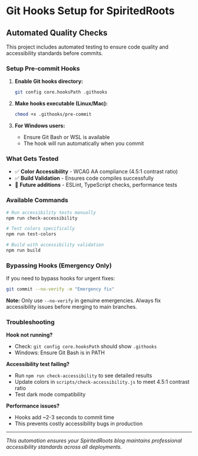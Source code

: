 # Git Hooks Setup for SpiritedRoots

## Automated Quality Checks

This project includes automated testing to ensure code quality and accessibility standards before commits.

### Setup Pre-commit Hooks

1. **Enable Git hooks directory:**
   ```bash
   git config core.hooksPath .githooks
   ```

2. **Make hooks executable (Linux/Mac):**
   ```bash
   chmod +x .githooks/pre-commit
   ```

3. **For Windows users:**
   - Ensure Git Bash or WSL is available
   - The hook will run automatically when you commit

### What Gets Tested

- ✅ **Color Accessibility** - WCAG AA compliance (4.5:1 contrast ratio)
- ✅ **Build Validation** - Ensures code compiles successfully
- 🚧 **Future additions** - ESLint, TypeScript checks, performance tests

### Available Commands

```bash
# Run accessibility tests manually
npm run check-accessibility

# Test colors specifically  
npm run test-colors

# Build with accessibility validation
npm run build
```

### Bypassing Hooks (Emergency Only)

If you need to bypass hooks for urgent fixes:
```bash
git commit --no-verify -m "Emergency fix"
```

**Note:** Only use `--no-verify` in genuine emergencies. Always fix accessibility issues before merging to main branches.

### Troubleshooting

**Hook not running?**
- Check: `git config core.hooksPath` should show `.githooks`
- Windows: Ensure Git Bash is in PATH

**Accessibility test failing?**
- Run `npm run check-accessibility` to see detailed results
- Update colors in `scripts/check-accessibility.js` to meet 4.5:1 contrast ratio
- Test dark mode compatibility

**Performance issues?**
- Hooks add ~2-3 seconds to commit time
- This prevents costly accessibility bugs in production

---

*This automation ensures your SpiritedRoots blog maintains professional accessibility standards across all deployments.*
